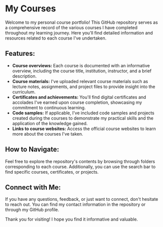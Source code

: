 # My Courses

Welcome to my personal course portfolio! This GitHub repository serves as a comprehensive record of the various courses I have completed throughout my learning journey. Here you'll find detailed information and resources related to each course I've undertaken.

## Features:

- **Course overviews:** Each course is documented with an informative overview, including the course title, institution, instructor, and a brief description.
- **Course materials:** I've uploaded relevant course materials such as lecture notes, assignments, and project files to provide insight into the curriculum.
- **Certificates and achievements:** You'll find digital certificates and accolades I've earned upon course completion, showcasing my commitment to continuous learning.
- **Code samples:** If applicable, I've included code samples and projects created during the courses to demonstrate my practical skills and the application of the knowledge gained.
- **Links to course websites:** Access the official course websites to learn more about the courses I've taken.

## How to Navigate:

Feel free to explore the repository's contents by browsing through folders corresponding to each course. Additionally, you can use the search bar to find specific courses, certificates, or projects.

## Connect with Me:

If you have any questions, feedback, or just want to connect, don't hesitate to reach out. You can find my contact information in the repository or through my GitHub profile.

Thank you for visiting! I hope you find it informative and valuable.
